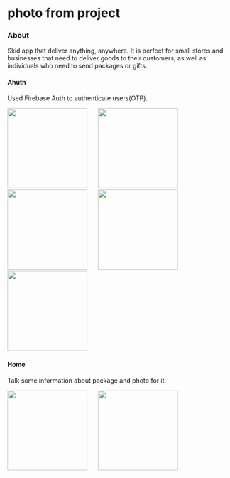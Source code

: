 #  photo from project

### About 
Skid app that deliver anything, anywhere. It is perfect for small stores and businesses that need to deliver goods
to their customers, as well as individuals who need to send packages or gifts.

#### Ahuth 
Used Firebase Auth to authenticate users(OTP).
<div>
<img src="https://github.com/MOHAMD-ASHRAF/movies_app/assets/84055555/43cc21f1-60c5-4205-9856-277090d93980" width= 180>
&nbsp;&nbsp;&nbsp;&nbsp;
<img src="https://github.com/MOHAMD-ASHRAF/movies_app/assets/84055555/5b7f790f-3dcc-4c07-bed5-154e7c5fa908" width= 180>
&nbsp;&nbsp;&nbsp;&nbsp;
<img src="https://github.com/MOHAMD-ASHRAF/BMI/assets/84055555/341db43e-1f22-49fe-a7b6-fa7856f8b839" width= 180>
  &nbsp;&nbsp;&nbsp;&nbsp;
<img src="(https://github.com/MOHAMD-ASHRAF/movies_app/assets/84055555/5456b4e3-70ed-4b0c-9264-6e64a610cc79" width= 180>
&nbsp;&nbsp;&nbsp;&nbsp;
<img src="https://github.com/MOHAMD-ASHRAF/movies_app/assets/84055555/7f077cff-3b96-4655-a01c-75ac6bbb0596" width= 180>
  &nbsp;&nbsp;&nbsp;&nbsp;
</div>

#### Home 
Talk some information about package and photo for it.
<div>
<img src="https://github.com/MOHAMD-ASHRAF/movies_app/assets/84055555/789b4468-959b-4052-94c3-0732b6d4c482" width= 180>
&nbsp;&nbsp;&nbsp;&nbsp;
<img src="https://github.com/MOHAMD-ASHRAF/movies_app/assets/84055555/ffb1b06e-9c11-4f11-ada5-e1fd2cd2ad16" width= 180>
&nbsp;&nbsp;&nbsp;&nbsp;  

</div>
